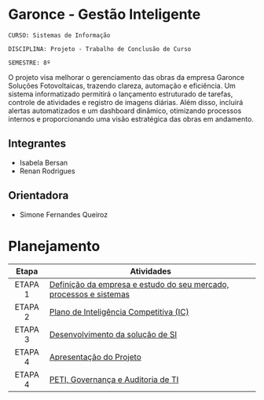 # Garonce - Gestão Inteligente

`CURSO: Sistemas de Informação`

`DISCIPLINA: Projeto - Trabalho de Conclusão de Curso`

`SEMESTRE: 8º`

O projeto visa melhorar o gerenciamento das obras da empresa Garonce Soluções Fotovoltaicas, trazendo clareza, automação e eficiência. Um sistema informatizado permitirá o lançamento estruturado de tarefas, controle de atividades e registro de imagens diárias. Além disso, incluirá alertas automatizados e um dashboard dinâmico, otimizando processos internos e proporcionando uma visão estratégica das obras em andamento.

## Integrantes

* Isabela Bersan
* Renan Rodrigues


## Orientadora

* Simone Fernandes Queiroz

# Planejamento

| Etapa         | Atividades |
|  :----:   | ----------- |
| ETAPA 1         |[Definição da empresa e estudo do seu mercado, processos e sistemas](docs/etapa1.md) <br> |
| ETAPA 2         |[Plano de Inteligência Competitiva (IC)](docs/etapa2.md) <br> |
| ETAPA 3         |[Desenvolvimento da solução de SI](docs/etapa3.md) |
| ETAPA 4        |[Apresentação do Projeto](docs/Apresentação.md) <br>  |
| ETAPA 4        |[PETI, Governança e Auditoria de TI](docs/etapa4.md) <br>  |


